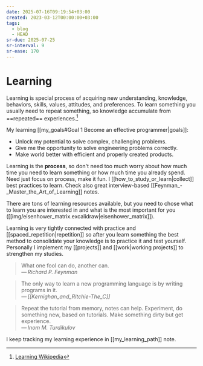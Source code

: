 ```yaml
---
date: 2025-07-16T09:19:54+03:00
created: 2023-03-12T00:00:00+03:00
tags:
  - blog
  - HEAD
sr-due: 2025-07-25
sr-interval: 9
sr-ease: 170
---
```


# Learning

Learning is special process of acquiring new understanding, knowledge, behaviors, skills, values, attitudes, and preferences. To learn something you usually need to repeat something, so knowledge accumulate from ==repeated== experiences.[^1]

My learning [[my_goals#Goal 1 Become an effective programmer|goals]]:

- Unlock my potential to solve complex, challenging problems.
- Give me the opportunity to solve engineering problems correctly.
- Make world better with efficient and properly created products.

Learning is the **process**, so don't need too much worry about how much time you need to learn something or how much time you already spend. Need just focus on process, make it fun. I [[how_to_study_or_learn|collect]] best practices to learn. Check also great interview-based [[Feynman_-_Master_the_Art_of_Learning]] notes.

There are tons of learning resources available, but you need to chose what to learn you are interested in and what is the most important for you ([[img/eisenhower_matrix.excalidraw|eisenhower_matrix]]).

Learning is very tightly connected with practice and [[spaced_repetition|repetition]] so after you learn something the best method to consolidate your knowledge is to practice it and test yourself. Personally I implement my [[projects]] and [[work|working projects]] to strengthen my studies.

> What one fool can do, another can.\
> — <cite>Richard P. Feynman</cite>

> The only way to learn a new programming language is by writing programs in it.\
> — <cite>[[Kernighan_and_Ritchie-The_C]]</cite>

> Repeat the tutorial from memory, notes can help. Experiment, do something new, based on tutorials. Make something dirty but get experience.\
> — <cite>Inom M. Turdikulov</cite>

I keep tracking my learning experience in [[my_learning_path]] note.

[^1]: [Learning Wikipedia](https://en.wikipedia.org/wiki/Learning)
